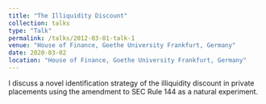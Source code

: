 ```yaml
---
title: "The Illiquidity Discount"
collection: talks
type: "Talk"
permalink: /talks/2012-03-01-talk-1
venue: "House of Finance, Goethe University Frankfurt, Germany"
date: 2020-03-02
location: "House of Finance, Goethe University Frankfurt, Germany"
---
```


I discuss a novel identification strategy of the illiquidity discount in private placements using the amendment to SEC Rule 144 as a natural experiment. 
